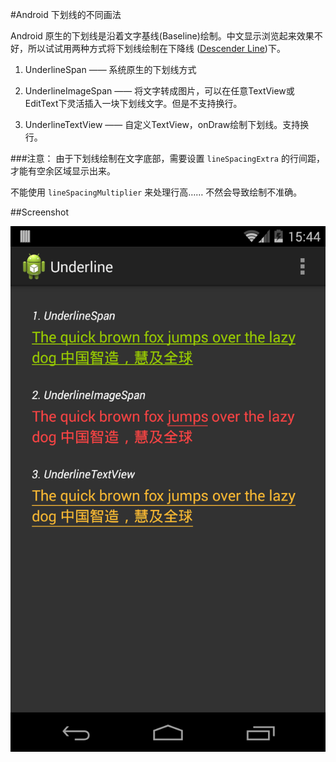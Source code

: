 #Android 下划线的不同画法

Android 原生的下划线是沿着文字基线(Baseline)绘制。中文显示浏览起来效果不好，所以试试用两种方式将下划线绘制在下降线 ([Descender Line](http://en.wikipedia.org/wiki/Descender))下。

1. UnderlineSpan —— 系统原生的下划线方式

2. UnderlineImageSpan —— 将文字转成图片，可以在任意TextView或EditText下灵活插入一块下划线文字。但是不支持换行。

3. UnderlineTextView —— 自定义TextView，onDraw绘制下划线。支持换行。


###注意：
由于下划线绘制在文字底部，需要设置 ```lineSpacingExtra``` 的行间距，才能有空余区域显示出来。

不能使用 ```lineSpacingMultiplier``` 来处理行高…… 不然会导致绘制不准确。


##Screenshot

![Screenshot](https://raw.githubusercontent.com/ongakuer/android-underline-fun/master/Screenshot.png "Screenshot")
